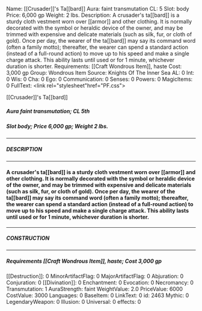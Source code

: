Name: [[Crusader]]'s Ta[[bard]]
Aura: faint transmutation
CL: 5
Slot: body
Price: 6,000 gp
Weight: 2 lbs.
Description: A crusader's ta[[bard]] is a sturdy cloth vestment worn over [[armor]] and other clothing. It is normally decorated with the symbol or heraldic device of the owner, and may be trimmed with expensive and delicate materials (such as silk, fur, or cloth of gold). Once per day, the wearer of the ta[[bard]] may say its command word (often a family motto); thereafter, the wearer can spend a standard action (instead of a full-round action) to move up to his speed and make a single charge attack. This ability lasts until used or for 1 minute, whichever duration is shorter.
Requirements: [[Craft Wondrous Item]], haste
Cost: 3,000 gp
Group: Wondrous Item
Source: Knights Of The Inner Sea
AL: 0
Int: 0
Wis: 0
Cha: 0
Ego: 0
Communication: 0
Senses: 0
Powers: 0
MagicItems: 0
FullText: <link rel="stylesheet"href="PF.css"><div class="heading"><p class="alignleft">[[Crusader]]'s Ta[[bard]]</p><div style="clear: both;"></div></div><div><h5><b>Aura </b>faint transmutation; <b>CL </b>5th</h5><h5><b>Slot </b>body; <b>Price </b>6,000 gp; <b>Weight </b>2 lbs.</h5></div><hr/><div><h5><b>DESCRIPTION</b></h5></div><hr/><div><h4><p>A crusader's ta[[bard]] is a sturdy cloth vestment worn over [[armor]] and other clothing. It is normally decorated with the symbol or heraldic device of the owner, and may be trimmed with expensive and delicate materials (such as silk, fur, or cloth of gold). Once per day, the wearer of the ta[[bard]] may say its command word (often a family motto); thereafter, the wearer can spend a standard action (instead of a full-round action) to move up to his speed and make a single charge attack. This ability lasts until used or for 1 minute, whichever duration is shorter.</p></h4></div><hr/><div><h5><b>CONSTRUCTION</b></h5></div><hr/><div><h5><b>Requirements </b>[[Craft Wondrous Item]], <i>haste</i>; <b>Cost </b>3,000 gp</h5></div>
[[Destruction]]: 0
MinorArtifactFlag: 0
MajorArtifactFlag: 0
Abjuration: 0
Conjuration: 0
[[Divination]]: 0
Enchantment: 0
Evocation: 0
Necromancy: 0
Transmutation: 1
AuraStrength: faint
WeightValue: 2.0
PriceValue: 6000
CostValue: 3000
Languages: 0
BaseItem: 0
LinkText: 0
id: 2463
Mythic: 0
LegendaryWeapon: 0
Illusion: 0
Universal: 0
effects: 0
